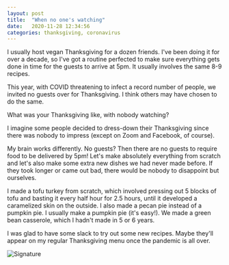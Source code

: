 ```yaml
---
layout: post
title:  "When no one's watching"
date:   2020-11-28 12:34:56
categories: thanksgiving, coronavirus
---
```


I usually host vegan Thanksgiving for a dozen friends. I've been doing it for over a decade, so I've got a routine perfected to make sure everything gets done in time for the guests to arrive at 5pm. It usually involves the same 8-9 recipes.

This year, with COVID threatening to infect a record number of people, we invited no guests over for Thanksgiving. I think others may have chosen to do the same.

What was your Thanksgiving like, with nobody watching?

I imagine some people decided to dress-down their Thanksgiving since there was nobody to impress (except on Zoom and Facebook, of course).

My brain works differently. No guests? Then there are no guests to require food to be delivered by 5pm! Let's make absolutely everything from scratch and let's also make some extra new dishes we had never made before. If they took longer or came out bad, there would be nobody to disappoint but ourselves.

I made a tofu turkey from scratch, which involved pressing out 5 blocks of tofu and basting it every half hour for 2.5 hours, until it developed a caramelized skin on the outside. I also made a pecan pie instead of a pumpkin pie. I usually make a pumpkin pie (it's easy!). We made a green bean casserole, which I hadn't made in 5 or 6 years.

I was glad to have some slack to try out some new recipes. Maybe they'll appear on my regular Thanksgiving menu once the pandemic is all over.

![Signature]({{site.url}}/assets/clear_whale.png)
